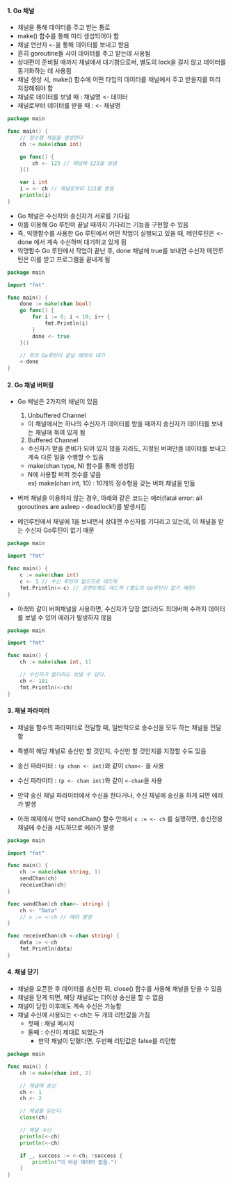 #### 1. Go 채널
- 채널을 통해 데이터를 주고 받는 통로
- make() 함수를 통해 미리 생성되어야 함
- 채널 연산자 `<-`을 통해 데이터를 보내고 받음
- 흔히 goroutine들 사이 데이터를 주고 받는데 사용됨
- 상대편이 준비될 때까지 채널에서 대기함으로써, 별도의 lock을 걸지 않고 데이터를 동기화하는 데 사용됨
- 채널 생성 시, make() 함수에 어떤 타입의 데이터를 채널에서 주고 받을지를 미리 지정해줘야 함
- 채널로 데이터를 보낼 때 : 채널명 <- 데이터
- 채널로부터 데이터를 받을 때 : <- 채널명
``` go
package main

func main() {
    // 정수형 채널을 생성한다
    ch := make(chan int)

    go func() {
        ch <- 123 // 채널에 123을 보냄
    }()

    var i int
    i = <- ch // 채널로부터 123을 받음
    println(i)
}
```
- Go 채널은 수신자와 송신자가 서로를 기다림
- 이를 이용해 Go 루틴이 끝날 때까지 기다리는 기능을 구현할 수 있음
- 즉, 익명함수를 사용한 Go 루틴에서 어떤 작업이 실행되고 있을 때, 메인루틴은 <-done 에서 계속 수신하며 대기하고 있게 됨
- 익명함수 Go 루틴에서 작업이 끝난 후, done 채널에 true를 보내면 수신자 메인루틴은 이를 받고 프로그램을 끝내게 됨
``` go
package main

import "fmt"

func main() {
    done := make(chan bool)
    go func() {
        for i := 0; i < 10; i++ {
            fmt.Println(i)
        }
        done <- true
    }()

    // 위의 Go루틴이 끝날 때까지 대기
    <-done
}
```

#### 2. Go 채널 버퍼링
- Go 채널은 2가지의 채널이 있음
    1. Unbuffered Channel
    - 이 채널에서는 하나의 수신자가 데이터를 받을 때까지 송신자가 데이터를 보내는 채널에 묶여 있게 됨
    2. Buffered Channel
    - 수신자가 받을 준비가 되어 있지 않을 지라도, 지정된 버퍼만큼 데이터를 보내고 계속 다른 일을 수행할 수 있음
    - make(chan type, N) 함수를 통해 생성됨
    - N에 사용할 버퍼 갯수를 넣음  
    ex) make(chan int, 10) : 10개의 정수형을 갖는 버퍼 채널을 만듦

- 버퍼 채널을 이용하지 않는 경우, 아래와 같은 코드는 에러(fatal error: all goroutines are asleep - deadlock!)를 발생시킴
- 메인루틴에서 채널에 1을 보내면서 상대편 수신자를 기다리고 있는데, 이 채널을 받는 수신자 Go루틴이 없기 때문
``` go
package main

import "fmt"

func main() {
    c := make(chan int)
    c <- 1 // 수신 루틴이 없으므로 데드락
    fmt.Println(<-c) // 코멘트해도 데드락 (별도의 Go루틴이 없기 때문)
}
```
- 아래와 같이 버퍼채널을 사용하면, 수신자가 당장 없더라도 최대버퍼 수까지 데이터를 보낼 수 있어 에러가 발생하지 않음
``` go
package main

import "fmt"

func main() {
    ch := make(chan int, 1)

    // 수신자가 없더라도 보낼 수 있다.
    ch <- 101
    fmt.Println(<-ch)
}
```

#### 3. 채널 파라미터
- 채널을 함수의 파라미터로 전달할 때, 일반적으로 송수신을 모두 하는 채널을 전달함
- 특별히 해당 채널로 송신만 할 것인지, 수신만 할 것인지를 지정할 수도 있음
- 송신 파라미터 : `(p chan <- int)`와 같이 `chan<-` 을 사용
- 수신 파라미터 : `(p <- chan int)`와 같이 `<-chan`을 사용
- 만약 송신 채널 파라미터에서 수신을 한다거나, 수신 채널에 송신을 하게 되면 에러가 발생

- 아래 예제에서 만약 sendChan() 함수 안에서 `x := <- ch` 를 실행하면, 송신전용 채널에 수신을 시도하므로 에러가 발생

``` go
package main

import "fmt"

func main() {
    ch := make(chan string, 1)
    sendChan(ch)
    receiveChan(ch)
}

func sendChan(ch chan<- string) {
    ch <- "Data"
    // x := <-ch // 에러 발생
}

func receiveChan(ch <-chan string) {
    data := <-ch
    fmt.Println(data)
}
```

#### 4. 채널 닫기
- 채널을 오픈한 후 데이터를 송신한 뒤, close() 함수를 사용해 채널을 닫을 수 있음
- 채널을 닫게 되면, 해당 채널로는 더이상 송신을 할 수 없음
- 채널이 닫힌 이후에도 계속 수신은 가능함
- 채널 수신에 사용되는 <-ch는 두 개의 리턴값을 가짐
    - 첫째 : 채널 메시지
    - 둘째 : 수신이 제대로 되었는가
        - 만약 채널이 닫혔다면, 두번째 리턴값은 false를 리턴함
``` go
package main

func main() {
    ch := make(chan int, 2)

    // 채널에 송신
    ch <- 1
    ch <- 2

    // 채널을 닫는다
    close(ch)

    // 채널 수신
    println(<-ch)
    println(<-ch)

    if _, success := <-ch; !success {
        println("더 이상 데이터 없음.")
    }
}
```